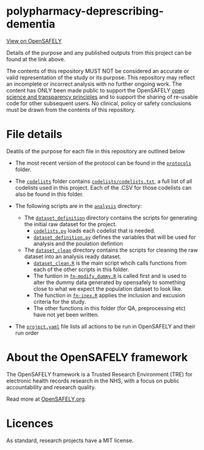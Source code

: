 # polypharmacy-deprescribing-dementia

[View on OpenSAFELY](https://jobs.opensafely.org/repo/https%253A%252F%252Fgithub.com%252Fopensafely%252Fpolypharmacy-deprescribing-dementia)

Details of the purpose and any published outputs from this project can be found at the link above.

The contents of this repository MUST NOT be considered an accurate or valid representation of the study or its purpose. 
This repository may reflect an incomplete or incorrect analysis with no further ongoing work.
The content has ONLY been made public to support the OpenSAFELY [open science and transparency principles](https://www.opensafely.org/about/#contributing-to-best-practice-around-open-science) and to support the sharing of re-usable code for other subsequent users.
No clinical, policy or safety conclusions must be drawn from the contents of this repository.

# File details
Deatils of the purpose for each file in this repository are outlined below


- The most recent version of the protocol can be found in the [`protocols`](./protocols/) folder.

- The [`codelists`](./codelists) folder contains  [`codelists/codelists.txt`](./codelists/codelists.txt), a full list of all codelists used in this project. Each of the .CSV for those codelists can also be found in this folder.

- The following scripts are in the [`analysis`](./analysis) directory:
    - The [`dataset_definition`](./analysis/dataset_definition/) directory contains the scripts for generating the initial raw dataset for the project. 
        - [`codelists.py`](./analysis/dataset_definition/codelists.py) loads each codelist that is needed.
        - [`dataset_definition.py`](./analysis/dataset_definition/dataset_definition.py) defines the variables that will be used for analysis and the poulation defintion
    - The [`dataset_clean`](./analysis/dataset_clean/) directory contains the scripts for cleaning the raw dataset into an analysis ready dataset. 
        - [`dataset_clean.R`](./analysis/dataset_clean/dataset_clean.R) is the main script whcih calls functions from each of the other scripts in this folder.
        - The funtion in [`fn-modify_dummy.R`](./analysis/dataset_clean/fn-modify_dummy.R) is called first and is used to alter the dummy data generated by opensafely to something close to what we expect the population dataset to look like.
        - The function in [`fn-inex.R`](./analysis/dataset_clean/fn-inex.R) applies the inclusion and excusion criteria for the study.
        - The other functions in this folder (for QA, preprocessing etc) have not yet been written.

- The [`project.yaml`](./project.yaml) file lists all actions to be run in OpenSAFELY and their run order



# About the OpenSAFELY framework

The OpenSAFELY framework is a Trusted Research Environment (TRE) for electronic
health records research in the NHS, with a focus on public accountability and
research quality.

Read more at [OpenSAFELY.org](https://opensafely.org).

# Licences
As standard, research projects have a MIT license. 
